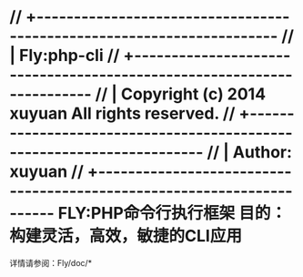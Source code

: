 // +----------------------------------------------------------------------
// | Fly:php-cli
// +----------------------------------------------------------------------
// | Copyright (c) 2014 xuyuan All rights reserved.
// +----------------------------------------------------------------------
// | Author: xuyuan
// +----------------------------------------------------------------------
FLY:PHP命令行执行框架
目的：构建灵活，高效，敏捷的CLI应用
==========================================================
详情请参阅：Fly/doc/* 